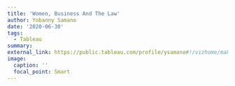 ```yaml
---
title: 'Women, Business And The Law'
author: Yobanny Samano
date: '2020-06-30'
tags:
  - Tableau
summary:
external_link: https://public.tableau.com/profile/ysamano#!/vizhome/makeovermonday_week_26/WBLIndex
image:
  caption: ''
  focal_point: Smart
---
```

